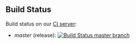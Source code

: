 Build Status
------------

Build status on our [CI server](https://chef-ci.typo3.org):

- *master* (release): [![Build Status master branch](https://chef-ci.typo3.org/job/TYPO3-cookbooks/job/site-mailrelaytypo3org/branch/master/badge/icon)](https://chef-ci.typo3.org/job/TYPO3-cookbooks/job/site-mailrelaytypo3org/branch/master/)
